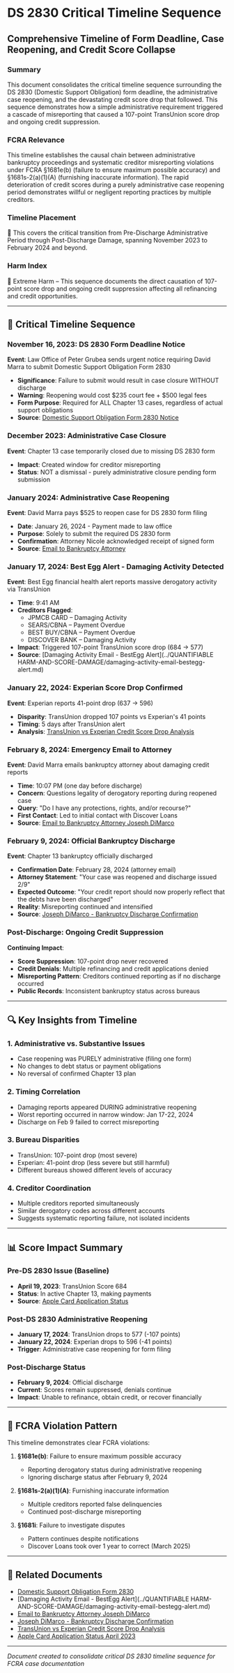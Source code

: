 # DS 2830 Critical Timeline Sequence
## Comprehensive Timeline of Form Deadline, Case Reopening, and Credit Score Collapse

### Summary
This document consolidates the critical timeline sequence surrounding the DS 2830 (Domestic Support Obligation) form deadline, the administrative case reopening, and the devastating credit score drop that followed. This sequence demonstrates how a simple administrative requirement triggered a cascade of misreporting that caused a 107-point TransUnion score drop and ongoing credit suppression.

### FCRA Relevance
This timeline establishes the causal chain between administrative bankruptcy proceedings and systematic creditor misreporting violations under FCRA §1681e(b) (failure to ensure maximum possible accuracy) and §1681s-2(a)(1)(A) (furnishing inaccurate information). The rapid deterioration of credit scores during a purely administrative case reopening period demonstrates willful or negligent reporting practices by multiple creditors.

### Timeline Placement
🔴 This covers the critical transition from Pre-Discharge Administrative Period through Post-Discharge Damage, spanning November 2023 to February 2024 and beyond.

### Harm Index
🔴 Extreme Harm – This sequence documents the direct causation of 107-point score drop and ongoing credit suppression affecting all refinancing and credit opportunities.

---

## 📅 Critical Timeline Sequence

### November 16, 2023: DS 2830 Form Deadline Notice
**Event**: Law Office of Peter Grubea sends urgent notice requiring David Marra to submit Domestic Support Obligation Form 2830
- **Significance**: Failure to submit would result in case closure WITHOUT discharge
- **Warning**: Reopening would cost $235 court fee + $500 legal fees
- **Form Purpose**: Required for ALL Chapter 13 cases, regardless of actual support obligations
- **Source**: [Domestic Support Obligation Form 2830 Notice](../CASE-PROCEDURAL-DOCUMENTS/domestic-support-obligation-form-2830.md)

### December 2023: Administrative Case Closure
**Event**: Chapter 13 case temporarily closed due to missing DS 2830 form
- **Impact**: Created window for creditor misreporting
- **Status**: NOT a dismissal - purely administrative closure pending form submission

### January 2024: Administrative Case Reopening
**Event**: David Marra pays $525 to reopen case for DS 2830 form filing
- **Date**: January 26, 2024 - Payment made to law office
- **Purpose**: Solely to submit the required DS 2830 form
- **Confirmation**: Attorney Nicole acknowledged receipt of signed form
- **Source**: [Email to Bankruptcy Attorney](email-to-bankruptcy-attorney-joseph-dimarco.md)

### January 17, 2024: Best Egg Alert - Damaging Activity Detected
**Event**: Best Egg financial health alert reports massive derogatory activity via TransUnion
- **Time**: 9:41 AM
- **Creditors Flagged**:
  - JPMCB CARD – Damaging Activity
  - SEARS/CBNA – Payment Overdue
  - BEST BUY/CBNA – Payment Overdue
  - DISCOVER BANK – Damaging Activity
- **Impact**: Triggered 107-point TransUnion score drop (684 → 577)
- **Source**: [Damaging Activity Email - BestEgg Alert](../QUANTIFIABLE HARM-AND-SCORE-DAMAGE/damaging-activity-email-bestegg-alert.md)

### January 22, 2024: Experian Score Drop Confirmed
**Event**: Experian reports 41-point drop (637 → 596)
- **Disparity**: TransUnion dropped 107 points vs Experian's 41 points
- **Timing**: 5 days after TransUnion alert
- **Analysis**: [TransUnion vs Experian Credit Score Drop Analysis](../ANALYSIS/transunion-vs-experian-credit-score-drop-analysis.md)

### February 8, 2024: Emergency Email to Attorney
**Event**: David Marra emails bankruptcy attorney about damaging credit reports
- **Time**: 10:07 PM (one day before discharge)
- **Concern**: Questions legality of derogatory reporting during reopened case
- **Query**: "Do I have any protections, rights, and/or recourse?"
- **First Contact**: Led to initial contact with Discover Loans
- **Source**: [Email to Bankruptcy Attorney Joseph DiMarco](email-to-bankruptcy-attorney-joseph-dimarco.md)

### February 9, 2024: Official Bankruptcy Discharge
**Event**: Chapter 13 bankruptcy officially discharged
- **Confirmation Date**: February 28, 2024 (attorney email)
- **Attorney Statement**: "Your case was reopened and discharge issued 2/9"
- **Expected Outcome**: "Your credit report should now properly reflect that the debts have been discharged"
- **Reality**: Misreporting continued and intensified
- **Source**: [Joseph DiMarco - Bankruptcy Discharge Confirmation](joseph-dimarco-bankruptcy-discharge-confirmation.md)

### Post-Discharge: Ongoing Credit Suppression
**Continuing Impact**:
- **Score Suppression**: 107-point drop never recovered
- **Credit Denials**: Multiple refinancing and credit applications denied
- **Misreporting Pattern**: Creditors continued reporting as if no discharge occurred
- **Public Records**: Inconsistent bankruptcy status across bureaus

---

## 🔍 Key Insights from Timeline

### 1. Administrative vs. Substantive Issues
- Case reopening was PURELY administrative (filing one form)
- No changes to debt status or payment obligations
- No reversal of confirmed Chapter 13 plan

### 2. Timing Correlation
- Damaging reports appeared DURING administrative reopening
- Worst reporting occurred in narrow window: Jan 17-22, 2024
- Discharge on Feb 9 failed to correct misreporting

### 3. Bureau Disparities
- TransUnion: 107-point drop (most severe)
- Experian: 41-point drop (less severe but still harmful)
- Different bureaus showed different levels of accuracy

### 4. Creditor Coordination
- Multiple creditors reported simultaneously
- Similar derogatory codes across different accounts
- Suggests systematic reporting failure, not isolated incidents

---

## 📊 Score Impact Summary

### Pre-DS 2830 Issue (Baseline)
- **April 19, 2023**: TransUnion Score 684
- **Status**: In active Chapter 13, making payments
- **Source**: [Apple Card Application Status](apple-card-application-status-april-2023.md)

### Post-DS 2830 Administrative Reopening
- **January 17, 2024**: TransUnion drops to 577 (-107 points)
- **January 22, 2024**: Experian drops to 596 (-41 points)
- **Trigger**: Administrative case reopening for form filing

### Post-Discharge Status
- **February 9, 2024**: Official discharge
- **Current**: Scores remain suppressed, denials continue
- **Impact**: Unable to refinance, obtain credit, or recover financially

---

## 🚨 FCRA Violation Pattern

This timeline demonstrates clear FCRA violations:

1. **§1681e(b)**: Failure to ensure maximum possible accuracy
   - Reporting derogatory status during administrative reopening
   - Ignoring discharge status after February 9, 2024

2. **§1681s-2(a)(1)(A)**: Furnishing inaccurate information
   - Multiple creditors reported false delinquencies
   - Continued post-discharge misreporting

3. **§1681i**: Failure to investigate disputes
   - Pattern continues despite notifications
   - Discover Loans took over 1 year to correct (March 2025)

---

## 📎 Related Documents
- [Domestic Support Obligation Form 2830](../CASE-PROCEDURAL-DOCUMENTS/domestic-support-obligation-form-2830.md)
- [Damaging Activity Email - BestEgg Alert](../QUANTIFIABLE HARM-AND-SCORE-DAMAGE/damaging-activity-email-bestegg-alert.md)
- [Email to Bankruptcy Attorney Joseph DiMarco](email-to-bankruptcy-attorney-joseph-dimarco.md)
- [Joseph DiMarco - Bankruptcy Discharge Confirmation](joseph-dimarco-bankruptcy-discharge-confirmation.md)
- [TransUnion vs Experian Credit Score Drop Analysis](../ANALYSIS/transunion-vs-experian-credit-score-drop-analysis.md)
- [Apple Card Application Status April 2023](apple-card-application-status-april-2023.md)

---

*Document created to consolidate critical DS 2830 timeline sequence for FCRA case documentation*